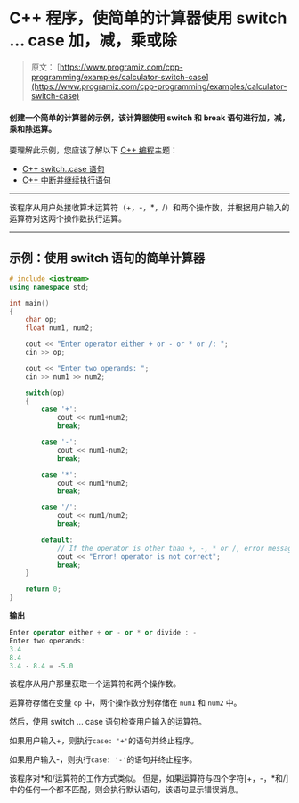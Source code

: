 # C++ 程序，使简单的计算器使用 switch ... case 加，减，乘或除

> 原文： [https://www.programiz.com/cpp-programming/examples/calculator-switch-case](https://www.programiz.com/cpp-programming/examples/calculator-switch-case)

#### 创建一个简单的计算器的示例，该计算器使用 switch 和 break 语句进行加，减，乘和除运算。

要理解此示例，您应该了解以下 [C++ 编程](/cpp-programming "C++ tutorial")主题：

*   [C++  switch..case 语句](/cpp-programming/switch-case)
*   [C++ 中断并继续执行语句](/cpp-programming/break-continue)

* * *

该程序从用户处接收算术运算符（+，-，*，/）和两个操作数，并根据用户输入的运算符对这两个操作数执行运算。

* * *

## 示例：使用 switch 语句的简单计算器

```cpp
# include <iostream>
using namespace std;

int main()
{
    char op;
    float num1, num2;

    cout << "Enter operator either + or - or * or /: ";
    cin >> op;

    cout << "Enter two operands: ";
    cin >> num1 >> num2;

    switch(op)
    {
        case '+':
            cout << num1+num2;
            break;

        case '-':
            cout << num1-num2;
            break;

        case '*':
            cout << num1*num2;
            break;

        case '/':
            cout << num1/num2;
            break;

        default:
            // If the operator is other than +, -, * or /, error message is shown
            cout << "Error! operator is not correct";
            break;
    }

    return 0;
} 
```

**输出**

```cpp
Enter operator either + or - or * or divide : -
Enter two operands: 
3.4
8.4
3.4 - 8.4 = -5.0 

```

该程序从用户那里获取一个运算符和两个操作数。

运算符存储在变量 `op` 中，两个操作数分别存储在 `num1` 和 `num2` 中。

然后，使用 switch ... case 语句检查用户输入的运算符。

如果用户输入+，则执行`case: '+'`的语句并终止程序。

如果用户输入-，则执行`case: '-'`的语句并终止程序。

该程序对*和/运算符的工作方式类似。 但是，如果运算符与四个字符[+，-，*和/]中的任何一个都不匹配，则会执行默认语句，该语句显示错误消息。